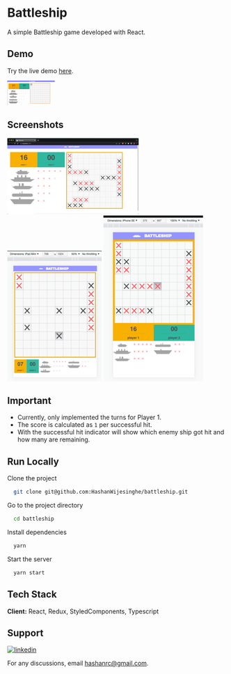 # Battleship

A simple Battleship game developed with React.

## Demo
Try the live demo [here](https://hashanwijesinghe.github.io/battleship/).

![](https://github.com/HashanWijesinghe/battleship/blob/develop/readMeContent/gamePlay.gif)

## Screenshots

![](https://github.com/HashanWijesinghe/battleship/blob/develop/readMeContent/Screenshot_desktop.png)
![](https://github.com/HashanWijesinghe/battleship/blob/develop/readMeContent/Screenshot_ipad_mini.png)
![](https://github.com/HashanWijesinghe/battleship/blob/develop/readMeContent/Screenshot_iphone_se.png)

## Important

- Currently, only implemented the turns for Player 1.
- The score is calculated as `1` per successful hit.
- With the successful hit indicator will show which enemy ship got hit and how many are remaining.

## Run Locally

Clone the project

```bash
  git clone git@github.com:HashanWijesinghe/battleship.git
```

Go to the project directory

```bash
  cd battleship
```

Install dependencies

```bash
  yarn
```

Start the server

```bash
  yarn start
```

## Tech Stack

**Client:** React, Redux, StyledComponents, Typescript

## Support

[![linkedin](https://img.shields.io/badge/linkedin-0A66C2?style=for-the-badge&logo=linkedin&logoColor=white)](https://www.linkedin.com/in/hashanchathuranga/)

For any discussions, email hashanrc@gmail.com.
